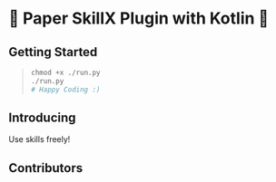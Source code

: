 # 📃 Paper SkillX Plugin with Kotlin 💜

## Getting Started

> ```python
> chmod +x ./run.py  
> ./run.py
> # Happy Coding :)

## Introducing
Use skills freely!

## Contributors

<!-- ALL-CONTRIBUTORS-LIST:START - Do not remove or modify this section -->
<!-- prettier-ignore-start -->
<!-- markdownlint-disable -->

<!-- markdownlint-restore -->
<!-- prettier-ignore-end -->

<!-- ALL-CONTRIBUTORS-LIST:END -->